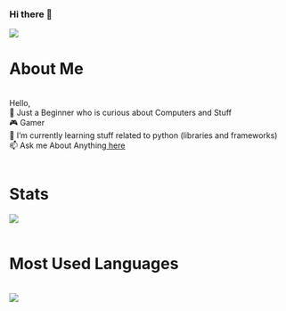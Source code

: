 ### Hi there 👋
<!--
**darkracer3010/darkracer3010** is a ✨ _special_ ✨ repository because its `README.md` (this file) appears on your GitHub profile.

Here are some ideas to get you started:

- 🔭 I’m currently working on ...
- 🌱 I’m currently learning ...
- 👯 I’m looking to collaborate on ...
- 🤔 I’m looking for help with ...
- 💬 Ask me about ...
- 📫 How to reach me: ...
- 😄 Pronouns: ...
- ⚡ Fun fact: ...
-->
<img src="https://blog.lootcrate.com/wp-content/uploads/2018/02/giphy-1-5.gif"></img>
<h1>About Me</h1><br>
Hello,<br>
🔭 Just a Beginner who is curious about Computers and Stuff<br>
🎮 Gamer<br>
🌱 I’m currently learning stuff related to python (libraries and frameworks)<br>
📫 Ask me About Anything<a href="https://github.com/darkracer3010/darkracer3010/issues"> here</a><br>
<br>
<h1>Stats</h1>
<a href="#stats">
  <img align="center" src="https://github-readme-stats.vercel.app/api?username=darkracer3010&show_icons=true&bg_color=30,e96443,904e95&title_color=fff&text_color=fff" /><br />
</a>
<br>
<h1>Most Used Languages</h1><br>
<a href="#lang">
  <img align="center" src="https://github-readme-stats.vercel.app/api/top-langs/?username=darkracer3010&bg_color=30,e96443,904e95&title_color=fff&text_color=fff"/>
  </a>



  
